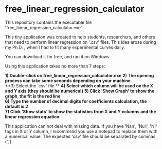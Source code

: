 # free_linear_regression_calculator

This repository contains the executable file 'free_linear_regression_calculator.exe'.  

This tiny application was created to help students, researchers, and others that need to perform linear regression on '.csv' files. This idea arose during my Ph.D. , when I had to fit many experimental curves daily.  

You can download it for free, and run it on Windows. 

Using this application takes no more than 7 steps:  

**1) Double-click on free_linear_regression_calculator.exe** 
**2) The opening process can take some seconds depending on your machine**  
**3) Select the 'csv' file ** 
**4) Select which column will be used on the X and Y axis (they should be numerical)**
**5) Click 'Show Graph' to show the graph, the fit is the red line**  
**6) Type the number of decimal digits for  coefficients calculation, the default is 2**  
**7) Click 'Show stats' to show the statistics from X and Y columns and the linear regression equation**  

This application can not deal with missing data. If you have 'Nan', 'Null', 'NI' tags in X or Y column, I recommend you use a notepad to replace them with a numerical value.  The expected 'csv' file should be separated by commas (','). 
